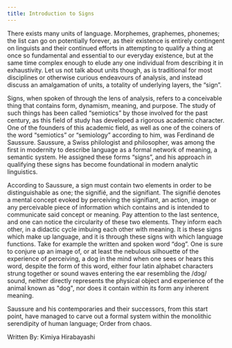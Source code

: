 ```yaml
---
title: Introduction to Signs
---
```


There exists many units of language. Morphemes, graphemes, phonemes; the list can go on potentially forever, as their existence is entirely contingent on linguists and their continued efforts in attempting to qualify a thing at once so fundamental and essential to our everyday existence, but at the same time complex enough to elude any one individual from describing it in exhaustivity. Let us not talk about units though, as is traditional for most disciplines or otherwise curious endeavours of analysis, and instead discuss an amalgamation of units, a totality of underlying layers, the “sign”.

Signs, when spoken of through the lens of analysis, refers to a conceivable thing that contains form, dynamism, meaning, and purpose. The study of such things has been called “semiotics” by those involved for the past century, as this field of study has developed a rigorous academic character. One of the founders of this academic field, as well as one of the coiners of the word “semiotics” or “semiology” according to him, was Ferdinand de Saussure. Saussure, a Swiss philologist and philosopher, was among the first in modernity to describe language as a formal network of meaning, a semantic system. He assigned these forms “signs”, and his approach in qualifying these signs has become foundational in modern analytic linguistics.

According to Saussure, a sign must contain two elements in order to be distinguishable as one; the signifié, and the signifiant. The signifié denotes a mental concept evoked by perceiving the signifiant, an action, image or any perceivable piece of information which contains and is intended to communicate said concept or meaning. Pay attention to the last sentence, and one can notice the circularity of these two elements. They inform each other, in a didactic cycle imbuing each other with meaning. It is these signs which make up language, and it is through these signs with which language functions. Take for example the written and spoken word “dog”. One is sure to conjure up an image of, or at least the nebulous silhouette of the experience of perceiving, a dog in the mind when one sees or hears this word, despite the form of this word, either four latin alphabet characters strung together or sound waves entering the ear resembling the /dɔɡ/ sound, neither directly represents the physical object and experience of the animal known as "dog", nor does it contain within its form any inherent meaning.

Saussure and his contemporaries and their successors, from this start point, have managed to carve out a formal system within the monolithic serendipity of human language; Order from chaos.


Written By: Kimiya Hirabayashi
